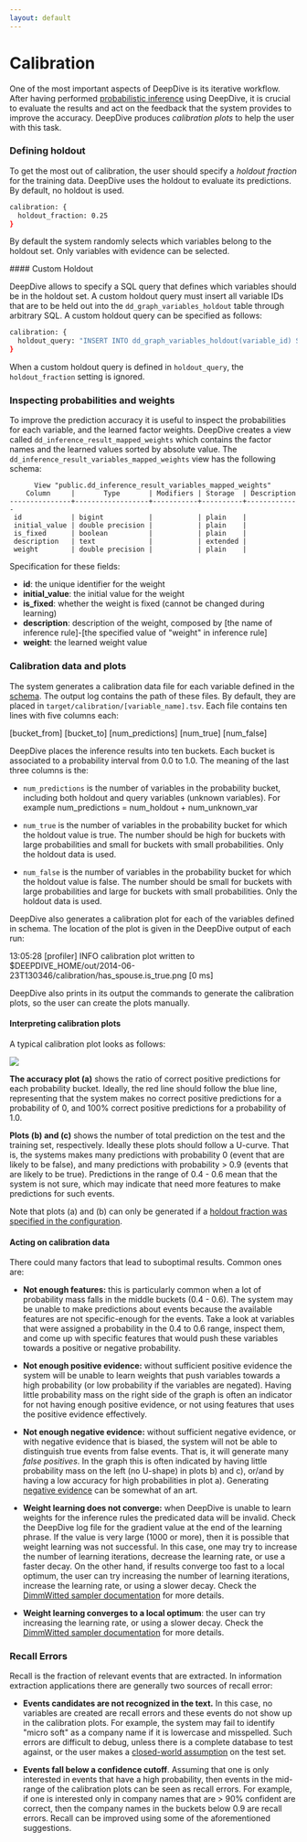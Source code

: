 ```yaml
---
layout: default
---
```


# <a name="calibration" href="#"></a> Calibration

One of the most important aspects of DeepDive is its iterative workflow. After
having performed [probabilistic inference](../general/inference.html) using
DeepDive, it is crucial to evaluate the results and act on the feedback that the
system provides to improve the accuracy. DeepDive produces *calibration plots*
to help the user with this task.

### <a name="holdout" href="#"></a> Defining holdout

To get the most out of calibration, the user should specify a *holdout fraction* for
the training data. DeepDive uses the holdout to evaluate its predictions. By
default, no holdout is used.

```bash
calibration: {
  holdout_fraction: 0.25
}
```

By default the system randomly selects which variables belong to the holdout
set. Only variables with evidence can be selected.

####<a name="custom_holdout" href="#"></a> Custom Holdout

DeepDive allows to specify a SQL query that defines which variables should
be in the holdout set. A custom holdout query must insert all variable IDs that
are to be held out into the `dd_graph_variables_holdout` table through arbitrary
SQL. A custom holdout query can be specified as follows:

```bash
calibration: {
  holdout_query: "INSERT INTO dd_graph_variables_holdout(variable_id) SELECT id FROM mytable WHERE predicate"
}
```

When a custom holdout query is defined in `holdout_query`, the
`holdout_fraction` setting is ignored. 

### Inspecting probabilities and weights

To improve the prediction accuracy it is useful to inspect the probabilities for
each variable, and the learned factor weights. DeepDive creates a view called
`dd_inference_result_mapped_weights` which contains the factor names and the
learned values sorted by absolute value. The
`dd_inference_result_variables_mapped_weights` view has the following schema:

          View "public.dd_inference_result_variables_mapped_weights"
        Column     |       Type       | Modifiers | Storage  | Description
    ---------------+------------------+-----------+----------+-------------
     id            | bigint           |           | plain    |
     initial_value | double precision |           | plain    |
     is_fixed      | boolean          |           | plain    |
     description   | text             |           | extended |
     weight        | double precision |           | plain    |


Specification for these fields:

- **id**: the unique identifier for the weight
- **initial_value**: the initial value for the weight
- **is_fixed**: whether the weight is fixed (cannot be changed during learning)
- **description**: description of the weight, composed by [the name of inference rule]-[the specified value of "weight" in inference rule]
- **weight**: the learned weight value

### Calibration data and plots

The system generates a calibration data file for each variable defined in the
[schema](writing.html#schema). The output log contains the path of these files. By
default, they are placed in `target/calibration/[variable_name].tsv`. Each file
contains ten lines with five columns each:

[bucket_from] [bucket_to] [num_predictions] [num_true] [num_false]

DeepDive places the inference results into ten buckets. Each bucket is
associated to a probability interval from 0.0 to 1.0. The meaning of the last
three columns is the:

<!-- TODO (Amir) The following descriptions are not clear -->

- `num_predictions` is the number of variables in the probability bucket,
  including both holdout and query variables (unknown variables). 
  For example num_predictions = num_holdout + num_unknown_var

- `num_true` is the number of variables in the probability bucket for which the
  holdout value is true. The number should be high for buckets with large
  probabilities and small for buckets with small probabilities. Only the holdout
  data is used.

- `num_false` is the number of variables in the probability bucket for which the
  holdout value is false. The number should be small for buckets with large
  probabilities and large for buckets with small probabilities. Only the holdout
  data is used.

DeepDive also generates a calibration plot for each of the variables defined
in schema. The location of the plot is given in the DeepDive output of each run:

13:05:28 [profiler] INFO  calibration plot written to $DEEPDIVE_HOME/out/2014-06-23T130346/calibration/has_spouse.is_true.png [0 ms]
	
DeepDive also prints in its output the commands to generate the calibration
plots, so the user can create the plots manually.

#### Interpreting calibration plots

A typical calibration plot looks as follows:

![]({{site.baseurl}}/images/calibration_example.png)

<!-- TODO (Amir) The following descriptions are not clear -->

**The accuracy plot (a)** shows the ratio of correct positive predictions
for each probability bucket. Ideally, the red line should follow the blue line,
representing that the system makes no correct positive predictions for a
probability of 0, and
100% correct positive predictions for a probability of 1.0.

**Plots (b) and (c)** shows the number of total prediction on the test and the
training set, respectively. Ideally these plots should follow a U-curve. That
is, the systems makes many predictions with probability 0 (event that are likely
to be false), and many predictions with probability > 0.9 (events that are
likely to be true). Predictions in the range of 0.4 - 0.6 mean that the system
is not sure, which may indicate that need more features to make predictions for
such events.

Note that plots (a) and (b) can only be generated if a [holdout fraction was
specified in the configuration](#holdout).

#### Acting on calibration data

There could many factors that lead to suboptimal results. Common ones are:

- **Not enough features:** this is particularly common when a lot of
  probability mass falls in the middle buckets (0.4 - 0.6). The system may be unable
  to make predictions about events because the available features are not
  specific-enough for the events. Take a look at variables that were assigned a probability
  in the 0.4 to 0.6 range, inspect them, and come up with specific features that
  would push these variables towards a positive or negative probability.

- **Not enough positive evidence:** without sufficient positive evidence the
  system will be unable to learn weights that push variables towards a high
  probability (or low probability if the variables are negated).
  Having little probability mass on the right side of the graph is often an
  indicator for not having enough positive evidence, or not using features that
  uses the positive evidence effectively.

- **Not enough negative evidence:** without sufficient negative
  evidence, or with negative evidence that is biased, the system will not be
  able to distinguish true events from false events. That is, it will generate
  many *false positives*. In the graph this is often indicated by having little
  probability mass on the left (no U-shape) in plots b) and c), or/and by having
  a low accuracy for high probabilities in plot a). Generating [negative
  evidence](generating_negative_examples.html) can be somewhat of an art.

- **Weight learning does not converge:** when DeepDive is unable to learn
  weights for the inference rules the predicated data will be invalid. Check the
  DeepDive log file for the gradient value at the end of the learning phrase. If
  the value is very large (1000 or more), then it is possible that weight
  learning was not successful. In this case, one may try to increase the number
  of learning iterations, decrease the learning rate, or use a faster decay. On
  the other hand, if results converge too fast to a local optimum, the user can try
  increasing the number of learning iterations, increase the learning rate, or
  using a slower decay. Check the [DimmWitted sampler
  documentation](sampler.html) for more details.

- **Weight learning converges to a local optimum**: the user can try increasing
  the learning rate, or using a slower decay.  Check the [DimmWitted sampler
  documentation](sampler.html) for more details.

### Recall Errors

Recall is the fraction of relevant events that are extracted. In information
extraction applications there are generally two sources of recall error:

- **Events candidates are not recognized in the text.** In this case, no
  variables are created are recall errors and these events do not show up in the
  calibration plots. For example, the system may fail to identify "micro soft" as a
  company name if it is lowercase and misspelled. Such errors are difficult to
  debug, unless there is  a complete database to test against, or the user makes
  a [closed-world
  assumption](http://en.wikipedia.org/wiki/Closed_world_assumption) on the test
  set.

- **Events fall below a confidence cutoff**. Assuming that one is only
  interested in events that have a high probability, then events in the
  mid-range of the calibration plots can be seen as recall errors. For example,
  if one is interested only in company names that are > 90% confident are
  correct, then the company names in the buckets below 0.9 are recall errors.
  Recall can be improved using some of the aforementioned suggestions.

